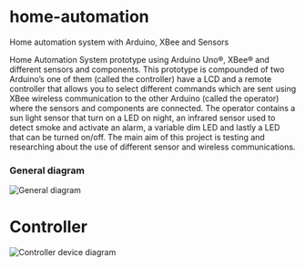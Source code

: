 # home-automation
Home automation system with Arduino, XBee and Sensors

Home Automation System prototype using Arduino Uno®, XBee® and different sensors and components. This prototype is compounded of two Arduino’s one of them (called the controller) have a LCD and a remote controller that allows you to select different commands which are sent using XBee wireless communication to the other Arduino (called the operator) where the sensors and components are connected. The operator contains a sun light sensor that turn on a LED on night, an infrared sensor used to detect smoke and activate an alarm, a variable dim LED and lastly a LED that can be turned on/off. The main aim of this project is testing and researching about the use of different sensor and wireless communications.

### General diagram
![General diagram](https://i.imgur.com/CqzEWbR.png)

# Controller

![Controller device diagram](https://i.imgur.com/nUhRUmr.png)
